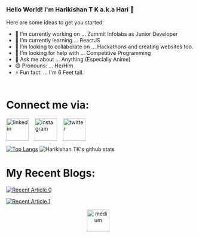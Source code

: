 ### Hello World! I'm Harikishan T K a.k.a Hari 👋


Here are some ideas to get you started:

- 🔭 I’m currently working on ... Zummit Infolabs as Junior Developer
- 🌱 I’m currently learning ... ReactJS
- 👯 I’m looking to collaborate on ... Hackathons and creating websites too.
- 🤔 I’m looking for help with ... Competitive Programming
- 💬 Ask me about ... Anything (Especially Anime)
- 😄 Pronouns: ... He/Him
- ⚡ Fun fact: ... I'm 6 Feet tall.
<br></br>
# Connect me via:
<p align="left">
  <a href="https://www.linkedin.com/in/harikishan-tk-06abb4199/" target="_blank"><img align="center" src="https://cdn.jsdelivr.net/npm/simple-icons@3.0.1/icons/linkedin.svg" alt="linkedin" height="60" width="60" /></a> &nbsp;&nbsp;
  <a href="https://www.instagram.com/xxiamsaiyanxx/" target="_blank"><img align="center" src="https://cdn.jsdelivr.net/npm/simple-icons@3.0.1/icons/instagram.svg" alt="instagram" height="60" width="60" /></a> &nbsp;&nbsp;
  <a href="https://twitter.com/harikishan_tk" target="_blank"><img align="center" src="https://cdn.jsdelivr.net/npm/simple-icons@3.0.1/icons/twitter.svg" alt="twitter" height="60" width="60" /></a> &nbsp;&nbsp;
</p>



[![Top Langs](https://github-readme-stats.vercel.app/api/top-langs/?username=harikishantk&layout=compact)](https://github.com/harikishantk/github-readme-stats)
![Harikishan TK's github stats](https://github-readme-stats.vercel.app/api?username=harikishantk&count_private=true&show_icons=true&theme=dark)



# My Recent Blogs:

<a target="_blank" href="https://github-readme-medium-recent-article.vercel.app/medium/@harikishantk/0"><img src="https://github-readme-medium-recent-article.vercel.app/medium/@harikishantk/0" alt="Recent Article 0">


<a target="_blank" href="https://github-readme-medium-recent-article.vercel.app/medium/@harikishantk/1"><img src="https://github-readme-medium-recent-article.vercel.app/medium/@harikishantk/1" alt="Recent Article 1"> 
  
<p align="center">
 <a href="https://harikishantk.medium.com/" target="_blank"><img align="center" src="https://cdn.jsdelivr.net/npm/simple-icons@3.0.1/icons/medium.svg" alt="medium" height="60" width="60" /></a> &nbsp;&nbsp;
</p>
  
